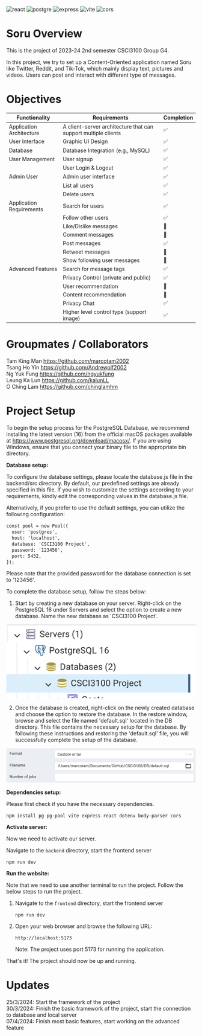 ![react](https://img.shields.io/npm/v/react?logo=react&label=react)
![postgre](https://img.shields.io/npm/v/pg?logo=pg&label=postgre)
![express](https://img.shields.io/npm/v/express?logo=express&label=express)
![vite](https://img.shields.io/npm/v/vite?logo=vite&label=vite)
![cors](https://img.shields.io/npm/v/cors?logo=cors&label=cors)

# Soru Overview
This is the project of 2023-24 2nd semester CSCI3100 Group G4.

In this project, we try to set up a Content-Oriented application named Soru like Twitter, Reddit, and Tik-Tok, which mainly display text, pictures and videos. Users can post and interact with different type of messages.

# Objectives

| Functionality            | Requirements                                                   | Completion |
|--------------------------|----------------------------------------------------------------|------|
| Application Architecture | A client-server architecture that can support multiple clients | ✅  |
| User Interface           | Graphic UI Design                                              | ✅  |
| Database                 | Database Integration (e.g., MySQL)                             | ✅  |
| User Management          | User signup                                                    | ✅  |
|                          | User Login & Logout                                            | ✅  |
| Admin User               | Admin user interface                                           | ✅  |
|                          | List all users                                                 | ✅  |
|                          | Delete users                                                   | ✅  |
| Application Requirements | Search for users                                               | ✅  |
|                          | Follow other users                                             | ✅  |
|                          | Like/Dislike messages                                          | 🔲  |
|                          | Comment messages                                               | 🔲  |
|                          | Post messages                                                  | ✅  |
|                          | Retweet messages                                               | 🔲  |
|                          | Show following user messages                                   | 🔲  |
| Advanced Features        | Search for message tags                                        | ✅  |
|                          | Privacy Control (private and public)                           | ✅  |
|                          | User recommendation                                            | 🔲  |
|                          | Content recommendation                                         | 🔲  |
|                          | Privacy Chat                                                   | ✅  |
|                          | Higher level control type (support image)                      | ✅  |


# Groupmates / Collaborators
Tam King Man https://github.com/marcotam2002 <br>
Tsang Ho Yin https://github.com/Andrewolf2002 <br>
Ng Yuk Fung https://github.com/ngyukfung <br>
Leung Ka Lun https://github.com/kalunLL <br>
O Ching Lam https://github.com/chinglamhm <br>

# Project Setup

To begin the setup process for the PostgreSQL Database, we recommend installing the latest version (16) from the official macOS packages available at https://www.postgresql.org/download/macosx/. If you are using Windows, ensure that you connect your binary file to the appropriate bin directory.

**Database setup:** 

To configure the database settings, please locate the database.js file in the backend/src directory. By default, our predefined settings are already specified in this file. If you wish to customize the settings according to your requirements, kindly edit the corresponding values in the database.js file.

Alternatively, if you prefer to use the default settings, you can utilize the following configuration:

```
const pool = new Pool({
  user: 'postgres',
  host: 'localhost',
  database: 'CSCI3100 Project',
  password: '123456',
  port: 5432,
});
```

Please note that the provided password for the database connection is set to '123456'.

To complete the database setup, follow the steps below:

1. Start by creating a new database on your server. Right-click on the PostgreSQL 16 under Servers and select the option to create a new database. Name the new database as 'CSCI3100 Project'.

![The path should look like](./readme1.png)

2. Once the database is created, right-click on the newly created database and choose the option to restore the database. In the restore window, browse and select the file named 'default.sql' located in the DB directory. This file contains the necessary setup for the database.
By following these instructions and restoring the 'default.sql' file, you will successfully complete the setup of the database.

![Restore database](./readme2.png)

**Dependencies setup:** 

Please first check if you have the necessary dependencies.

```
npm install pg pg-pool vite express react dotenv body-parser cors
```

**Activate server:** 

Now we need to activate our server.

Navigate to the `backend` directory, start the frontend server

```
npm run dev
```

**Run the website:**

Note that we need to use another terminal to run the project. Follow the below steps to run the project.

1. Navigate to the `frontend` directory, start the frontend server
    ```shell
    npm run dev
    ```

2. Open your web browser and browse the following URL:
    ```
    http://localhost:5173
    ```

   Note: The project uses port 5173 for running the application.

That's it! The project should now be up and running.

# Updates
25/3/2024: Start the framework of the project <br>
30/3/2024: Finish the basic framework of the project, start the connection to database and local server <br>
07/4/2024: Finish most basic features, start working on the advanced feature <br>
